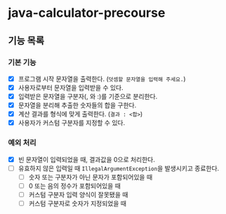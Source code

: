 # java-calculator-precourse

## 기능 목록

### 기본 기능

- [x] 프로그램 시작 문자열을 출력한다. (`덧셈할 문자열을 입력해 주세요.`)
- [x] 사용자로부터 문자열을 입력받을 수 있다.
- [x] 입력받은 문자열을 구분자(, 와 :)를 기준으로 분리한다.
- [x] 문자열을 분리해 추출한 숫자들의 합을 구한다.
- [x] 계산 결과를 형식에 맞게 출력한다. (`결과 : <합>`)
- [x] 사용자가 커스텀 구분자를 지정할 수 있다.

### 예외 처리

- [x] 빈 문자열이 입력되었을 때, 결과값을 0으로 처리한다.
- [ ] 유효하지 않은 입력일 때 `IllegalArgumentException`을 발생시키고 종료한다.
    - [ ] 숫자 또는 구분자가 아닌 문자가 포함되어있을 때
    - [ ] 0 또는 음의 정수가 포함되어있을 때
    - [ ] 커스텀 구분자 입력 양식이 잘못됐을 때
    - [ ] 커스텀 구분자로 숫자가 지정되었을 때
